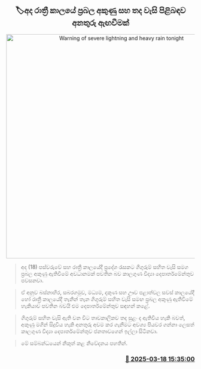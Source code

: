 <p align='center'><b><h2 align='center' title='Warning of severe lightning and heavy rain tonight'>🏷අද රාත්‍රී කාලයේ ප්‍රබල අකුණු සහ තද වැසි පිළිබඳව අනතුරු ඇඟවීමක්</h2></b></p>
<p align='center'><img src='https://helakuru.sgp1.cdn.digitaloceanspaces.com/esana/images/lib/weather-warning[1].jpg' width='600' alt='Warning of severe lightning and heavy rain tonight'></p>

> අද (18) පස්වරුවේ සහ රාත්‍රී කාලයේදී ප්‍රදේශ රැසකට ගිගුරුම් සහිත වැසි සමග ප්‍රබල අකුණු ඇතිවීමේ අවධානමක් පවතින බව කාලගුණ විද්‍යා දෙපාර්තමේන්තුව පවසනවා.

> ඒ අනුව බස්නාහිර, සබරගමුව, මධ්‍යම, දකුණ සහ ඌව පළාත්වල සවස් කාලයේදී හෝ රාත්‍රී කාලයේදී තැනින් තැන ගිගුරුම් සහිත වැසි සමඟ ප්‍රබල අකුණු ඇතිවීමේ හැකියාව පවතින බවයි එම දෙපාර්තමේන්තුව සඳහන් කළේ.

> ගිගුරුම් සහිත වැසි ඇති වන විට තාවකාලිකව තද සුළං ද ඇතිවිය හැකි බවත්, අකුණු මගින් සිදුවිය හැකි අනතුරු අවම කර ගැනීමට අවශ්‍ය පියවර ගන්නා ලෙසත් කාලගුණ විද්‍යා දෙපාර්තමේන්තුව ජනතාවගෙන් ඉල්ලා සිටිනවා.

> මේ සම්බන්ධයෙන් නිකුත් කළ නිවේදනය පහතින්.



<h3 align='right'><a href='https://www.helakuru.lk/esana/p/108429/'>📅 2025-03-18 15:35:00</a></h3>
